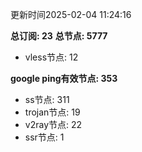 更新时间2025-02-04 11:24:16

**总订阅: 23**
**总节点: 5777**
- vless节点: 12

**google ping有效节点: 353**
- ss节点: 311
- trojan节点: 19
- v2ray节点: 22
- ssr节点: 1
